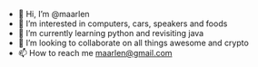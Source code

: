 - 👋 Hi, I’m @maarlen
- 👀 I’m interested in computers, cars, speakers and foods
- 🌱 I’m currently learning python and revisiting java
- 💞️ I’m looking to collaborate on all things awesome and crypto
- 📫 How to reach me maarlen@gmail.com 

<!---
maarlen/maarlen is a ✨ special ✨ repository because its `README.md` (this file) appears on your GitHub profile.
You can click the Preview link to take a look at your changes.
--->
